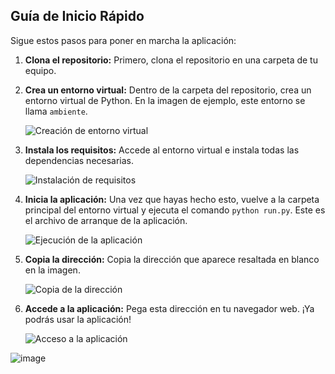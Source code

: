 
## Guía de Inicio Rápido

Sigue estos pasos para poner en marcha la aplicación:

1.  **Clona el repositorio:** Primero, clona el repositorio en una carpeta de tu equipo.

2.  **Crea un entorno virtual:** Dentro de la carpeta del repositorio, crea un entorno virtual de Python. En la imagen de ejemplo, este entorno se llama `ambiente`.

    ![Creación de entorno virtual](https://github.com/user-attachments/assets/f9884b7c-d8be-46a1-ac3d-1938db330474)

3.  **Instala los requisitos:** Accede al entorno virtual e instala todas las dependencias necesarias.

    ![Instalación de requisitos](https://github.com/user-attachments/assets/5a2a53af-4666-44b4-86e1-45f1383a7c18)

4.  **Inicia la aplicación:** Una vez que hayas hecho esto, vuelve a la carpeta principal del entorno virtual y ejecuta el comando `python run.py`. Este es el archivo de arranque de la aplicación.

    ![Ejecución de la aplicación](https://github.com/user-attachments/assets/dbf798c2-cb29-4db1-b070-76cbfa527402)

5.  **Copia la dirección:** Copia la dirección que aparece resaltada en blanco en la imagen.

    ![Copia de la dirección](https://github.com/user-attachments/assets/33ae3ba8-623d-4d57-8f8f-365643157217)

6.  **Accede a la aplicación:** Pega esta dirección en tu navegador web. ¡Ya podrás usar la aplicación!

    ![Acceso a la aplicación](https://github.com/user-attachments/assets/93887b97-6d15-4ad3-91a6-7b1bb336a137)


![image](https://github.com/user-attachments/assets/33ae3ba8-623d-4d57-8f8f-365643157217)





